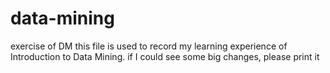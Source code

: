 # data-mining
exercise of DM
this file is used to record my learning experience of Introduction to Data Mining.
if I could see some big changes, please print it
